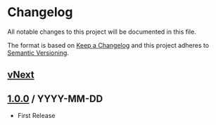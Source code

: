 # Changelog
All notable changes to this project will be documented in this file.

The format is based on [Keep a Changelog](http://keepachangelog.com/en/1.0.0/)
and this project adheres to [Semantic Versioning](http://semver.org/spec/v2.0.0.html).

## [vNext]

## [1.0.0] / YYYY-MM-DD
- First Release

[vNext]: https://github.com/ricaun-io/ricaun.Revit.UI/compare/1.0.0...HEAD
[1.0.0]: https://github.com/ricaun-io/ricaun.Revit.UI/compare/1.0.0